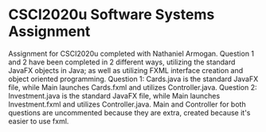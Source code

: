# CSCI2020u Software Systems Assignment
Assignment for CSCI2020u completed with Nathaniel Armogan.
Question 1 and 2 have been completed in 2 different ways, utilizing the standard JavaFX objects in Java;
as well as utilizing FXML interface creation and object oriented programming.
Question 1: Cards.java is the standard JavaFX file, while Main launches Cards.fxml and utilizes Controller.java.
Question 2: Investment.java is the standard JavaFX file, while Main launches Investment.fxml and utilizes Controller.java.
Main and Controller for both questions are uncommented because they are extra, created because it's easier to use fxml.
